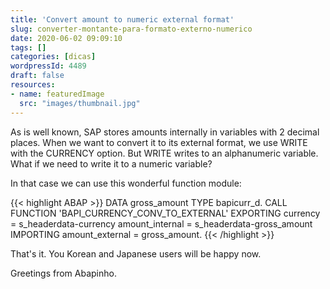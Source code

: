 ```yaml
---
title: 'Convert amount to numeric external format'
slug: converter-montante-para-formato-externo-numerico
date: 2020-06-02 09:09:10
tags: []
categories: [dicas]
wordpressId: 4489
draft: false
resources:
- name: featuredImage
  src: "images/thumbnail.jpg"
---
```

As is well known, SAP stores amounts internally in variables with 2 decimal places. When we want to convert it to its external format, we use WRITE with the CURRENCY option. But WRITE writes to an alphanumeric variable. What if we need to write it to a numeric variable?

<!--more-->

In that case we can use this wonderful function module:


{{< highlight ABAP >}}
DATA gross_amount TYPE bapicurr_d.
    CALL FUNCTION 'BAPI_CURRENCY_CONV_TO_EXTERNAL'
      EXPORTING
        currency        = s_headerdata-currency
        amount_internal = s_headerdata-gross_amount
      IMPORTING
        amount_external = gross_amount.
{{< /highlight >}}

That's it. You Korean and Japanese users will be happy now.

Greetings from Abapinho.
